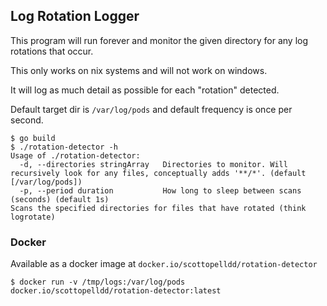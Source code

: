 Log Rotation Logger
----------

This program will run forever and monitor the given directory for any log
rotations that occur.

This only works on nix systems and will not work on windows.

It will log as much detail as possible for each "rotation" detected.

Default target dir is `/var/log/pods` and default frequency is once per second.

```
$ go build
$ ./rotation-detector -h
Usage of ./rotation-detector:
  -d, --directories stringArray   Directories to monitor. Will recursively look for any files, conceptually adds '**/*'. (default [/var/log/pods])
  -p, --period duration           How long to sleep between scans (seconds) (default 1s)
Scans the specified directories for files that have rotated (think logrotate)
```

### Docker
Available as a docker image at `docker.io/scottopelldd/rotation-detector`

```
$ docker run -v /tmp/logs:/var/log/pods docker.io/scottopelldd/rotation-detector:latest
```

